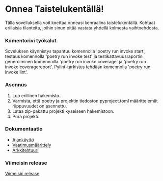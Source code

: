 # Onnea Taistelukentällä!

Tällä sovelluksella voit koettaa onneasi kenraalina taistelukentällä. Kohtaat erillaisia tilanteita, joihin sinun pitää vastata yhdellä kolmesta vaihtoehdosta.

### Komentorivi työkalut
Soveluksen käynnistys tapahtuu komennolla 'poetry run invoke start', testaus komennolla 'poetry run invoke test' ja testikattavuusraportin generoiminen komennoilla 'poetry run invoke coverage' ja 'poetry run invoke coveragereport'. Pylint-tarkistus tehdään komennolla 'poetry run invoke lint'.

### Asennus

1. Luo erillinen hakemisto.
2. Varmista, että poetry ja projektin tiedoston pyproject.toml määrittelemät riippuvuudet on asennettu.
3. Lataa zip-pakattu projekti kyseiseen hakemistoon.
4. Pura projekti.

### Dokumentaatio
* [Ajankäyttö](https://github.com/Jatynjala/ot-harjoitustyo-Jatynjala/blob/main/Dokumentaatio/Ajankaytto.md)
* [Vaatimusmäärittely](https://github.com/Jatynjala/ot-harjoitustyo-Jatynjala/blob/main/Dokumentaatio/Vaatimusmaarittely.md)
* [Arkkitehtuuri](https://github.com/Jatynjala/ot-harjoitustyo-Jatynjala/blob/main/Dokumentaatio/arkkitehtuuri.md)

### Viimeisin release
[Viimeisin release](https://github.com/Jatynjala/ot-harjoitustyo-Jatynjala/releases/tag/viikko5)
